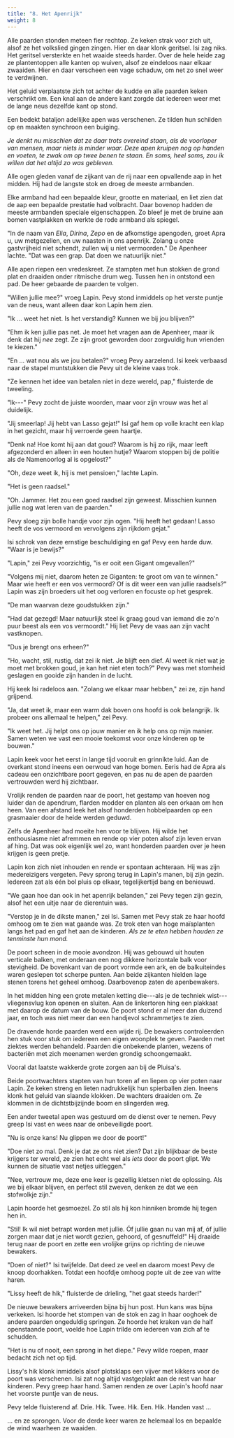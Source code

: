 ```yaml
---
title: "8. Het Apenrijk"
weight: 8
---
```


Alle paarden stonden meteen fier rechtop. Ze keken strak voor zich uit, alsof ze het volkslied gingen
zingen. Hier en daar klonk geritsel. Isi zag niks. Het geritsel
versterkte en het waaide steeds harder. Over de hele heide zag ze
plantentoppen alle kanten op wuiven, alsof ze eindeloos naar elkaar
zwaaiden. Hier en daar verscheen een vage schaduw, om net zo snel weer
te verdwijnen.

Het geluid verplaatste zich tot achter de kudde en alle paarden
keken verschrikt om. Een knal aan de andere kant zorgde dat iedereen
weer met de lange neus dezelfde kant op stond.

Een bedekt bataljon adellijke apen was verschenen. Ze tilden hun
schilden op en maakten synchroon een buiging. 

*Je denkt nu misschien dat ze daar trots overeind staan, als de voorloper van mensen, maar niets is minder waar. Deze apen kruipen nog op handen en voeten, te zwak om op twee benen te staan. En soms, heel soms, zou ik willen dat het altijd zo was gebleven.*

Alle ogen gleden vanaf de zijkant van de rij naar een opvallende aap in het midden. Hij had de
langste stok en droeg de meeste armbanden.

Elke armband had een bepaalde kleur, grootte en materiaal, en liet zien
dat de aap een bepaalde prestatie had volbracht. Daar bovenop hadden de
meeste armbanden speciale eigenschappen. Zo bleef je met de bruine aan
bomen vastplakken en werkte de rode armband als spiegel.

"In de naam van *Elia*, *Dirina*, *Zepo* en de afkomstige apengoden,
groet Apra u, uw metgezellen, en uw naasten in ons apenrijk. Zolang u
onze gastvrijheid niet schendt, zullen wij u niet vermoorden." De
Apenheer lachte. "Dat was een grap. Dat doen we natuurlijk niet."

Alle apen riepen een vredeskreet. Ze stampten met hun stokken de grond
plat en draaiden onder ritmische drum weg. Tussen hen in ontstond een
pad. De heer gebaarde de paarden te volgen.

"Willen jullie mee?" vroeg Lapin. Pevy stond inmiddels op het verste
puntje van de neus, want alleen daar kon Lapin hem zien.

"Ik ... weet het niet. Is het verstandig? Kunnen we bij jou blijven?"

"Ehm ik ken jullie pas net. Je moet het vragen aan de Apenheer, maar ik denk dat hij _nee_ zegt. Ze zijn groot geworden door zorgvuldig hun vrienden te kiezen."

"En ... wat nou als we jou betalen?" vroeg Pevy aarzelend. Isi keek
verbaasd naar de stapel muntstukken die Pevy uit de kleine vaas trok.

"Ze kennen het idee van betalen niet in deze wereld, pap," fluisterde
de tweeling.

"Ik---" Pevy zocht de juiste woorden, maar voor zijn vrouw was het al
duidelijk.

"Jij smeerlap! Jij hebt van Lasso gejat!" Isi gaf hem op volle kracht een klap in het gezicht, maar hij verroerde geen haartje.

"Denk na! Hoe komt hij aan dat goud? Waarom is hij zo
rijk, maar leeft afgezonderd en alleen in een houten hutje? Waarom stoppen bij de politie als de Namenoorlog al is opgelost?"

"Oh, deze weet ik, hij is met pensioen," lachte Lapin.

"Het is geen raadsel."

"Oh. Jammer. Het zou een goed raadsel zijn geweest. Misschien kunnen
jullie nog wat leren van de paarden."

Pevy sloeg zijn bolle handje voor zijn ogen. "Hij heeft het gedaan! Lasso heeft de vos vermoord en vervolgens zijn rijkdom gejat."

Isi schrok van deze ernstige beschuldiging en gaf Pevy een harde duw.
"Waar is je bewijs?"

"Lapin," zei Pevy voorzichtig, "is er ooit een Gigant omgevallen?"

"Volgens mij niet, daarom heten ze Giganten: te groot om van te winnen." Maar wie heeft er een vos vermoord? Of is dit weer een van jullie raadsels?" Lapin was zijn broeders uit het oog verloren en focuste op het gesprek.

"De man waarvan deze goudstukken zijn."

"Had dat gezegd! Maar natuurlijk steel ik graag goud van
iemand die zo'n puur beest als een vos vermoordt." Hij liet Pevy de vaas aan zijn vacht vastknopen.

"Dus je brengt ons erheen?"

"Ho, wacht, stil, rustig, dat zei ik niet. Je blijft een dief. Al weet ik niet wat je moet met brokken goud, je kan het niet eten toch?" Pevy was met stomheid geslagen en gooide zijn handen in de lucht. 

Hij keek Isi radeloos aan. "Zolang we elkaar maar hebben," zei ze, zijn hand grijpend.

"Ja, dat weet ik, maar een warm dak boven ons hoofd is ook belangrijk. Ik
probeer ons allemaal te helpen," zei Pevy.

"Ik weet het. Jij helpt ons op jouw manier en ik help ons op mijn
manier. Samen weten we vast een mooie toekomst voor onze kinderen op te
bouwen."

Lapin keek voor het eerst in lange tijd vooruit en grinnikte luid. Aan
de overkant stond ineens een oerwoud van hoge bomen. Eeris had de Apra
als cadeau een onzichtbare poort gegeven, en pas nu de apen de paarden
vertrouwden werd hij zichtbaar.

Vrolijk renden de paarden naar de poort, het gestamp van hoeven nog
luider dan de apendrum, flarden modder en planten als een orkaan om hen heen. Van een afstand leek het alsof honderden hobbelpaarden op een
grasmaaier door de heide werden geduwd.

Zelfs de Apenheer had moeite hen voor te blijven. Hij wilde het
enthousiasme niet afremmen en rende op vier poten alsof zijn leven ervan af hing. Dat was ook eigenlijk wel zo, want honderden paarden over je heen krijgen is geen pretje.

Lapin kon zich niet inhouden en rende er spontaan achteraan. Hij was
zijn medereizigers vergeten. Pevy sprong terug in Lapin's manen, bij
zijn gezin. Iedereen zat als één bol pluis op elkaar, tegelijkertijd
bang en benieuwd.

"We gaan hoe dan ook in het apenrijk belanden,"
zei Pevy tegen zijn gezin, alsof het een uitje naar de dierentuin was.

"Verstop je in de dikste manen," zei Isi. Samen met Pevy stak ze haar
hoofd omhoog om te zien wat gaande was. Ze trok eten van hoge
maïsplanten langs het pad en gaf het aan de kinderen. *Als ze te eten
hebben houden ze tenminste hun mond.*

De poort scheen in de mooie avondzon. Hij was gebouwd uit
houten verticale balken, met onderaan een nog dikkere horizontale balk
voor stevigheid. De bovenkant van de poort vormde een ark, en de
balkuiteindes waren geslepen tot scherpe punten. Aan beide zijkanten
hielden lage stenen torens het geheel omhoog. Daarbovenop zaten de
apenbewakers.

In het midden hing een grote metalen ketting die---als je de techniek
wist---vliegensvlug kon openen en sluiten. Aan de linkertoren hing een
plakkaat met daarop de datum van de bouw. De poort stond er al meer dan
duizend jaar, en toch was niet meer dan een handjevol schrammetjes te
zien.

De dravende horde paarden werd een wijde rij. De bewakers
controleerden hen stuk voor stuk om iedereen een eigen woonplek te geven.
Paarden met ziektes werden behandeld. Paarden die onbekende
planten, wezens of bacteriën met zich meenamen werden grondig schoongemaakt. 

Vooral dat laatste wakkerde grote zorgen aan bij de Pluisa's.

Beide poortwachters stapten van hun toren af en liepen op vier poten
naar Lapin. Ze keken streng en lieten nadrukkelijk hun spierballen zien.
Ineens klonk het geluid van slaande klokken. De wachters draaiden om.
Ze klommen in de dichtstbijzijnde boom en slingerden weg.

Een ander tweetal apen was gestuurd om de dienst over te nemen. Pevy
greep Isi vast en wees naar de onbeveiligde poort.

"Nu is onze kans! Nu glippen we door de poort!"

"Doe niet zo mal. Denk je dat ze ons niet zien? Dat zijn blijkbaar de
beste krijgers ter wereld, ze zien het echt wel als *iets*
door de poort glipt. We kunnen de situatie vast netjes uitleggen."

"Nee, vertrouw me, deze ene keer is gezellig kletsen niet de oplossing.
Als we bij elkaar blijven, en perfect stil zweven, denken ze dat we een
stofwolkje zijn."

Lapin hoorde het gesmoezel. Zo stil als hij kon hinniken bromde hij
tegen hen in.

"Stil! Ik wil niet betrapt worden met jullie. Óf jullie gaan nu van mij
af, óf jullie zorgen maar dat je niet wordt gezien, gehoord, of
gesnuffeld!" Hij draaide terug naar de poort en zette een vrolijke
grijns op richting de nieuwe bewakers.

"Doen of niet?" Isi twijfelde. Dat deed ze veel en daarom moest Pevy de
knoop doorhakken. Totdat een hoofdje omhoog popte uit de zee van witte
haren.

"Lissy heeft de hik," fluisterde de drieling, "het gaat steeds harder!"

De nieuwe bewakers arriveerden bijna bij hun post. Hun kans was bijna
verkeken. Isi hoorde het stompen van de stok en zag in haar ooghoek de
andere paarden ongeduldig springen. Ze hoorde het kraken van de half
openstaande poort, voelde hoe Lapin trilde om iedereen van zich af te
schudden.

"Het is nu of nooit, een sprong in het diepe." Pevy wilde roepen, maar
bedacht zich net op tijd.

Lissy's hik klonk inmiddels alsof plotsklaps een vijver met kikkers voor
de poort was verschenen. Isi zat nog altijd vastgeplakt aan de rest van
haar kinderen. Pevy greep haar hand. Samen renden ze over Lapin's hoofd
naar het voorste puntje van de neus.

Pevy telde fluisterend af. Drie. Hik. Twee. Hik. Een. Hik. Handen vast ...

... en ze sprongen. Voor de derde keer waren ze helemaal los en bepaalde de
wind waarheen ze waaiden.